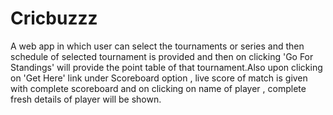 # Cricbuzzz
A web app in which user can select the tournaments or series and then schedule of selected tournament is provided and then on clicking 'Go For Standings' will provide the point table of that tournament.Also upon clicking on 'Get Here' link under Scoreboard option , live score of match is given with complete scoreboard and on clicking on name of player , complete fresh details of player will be shown.
